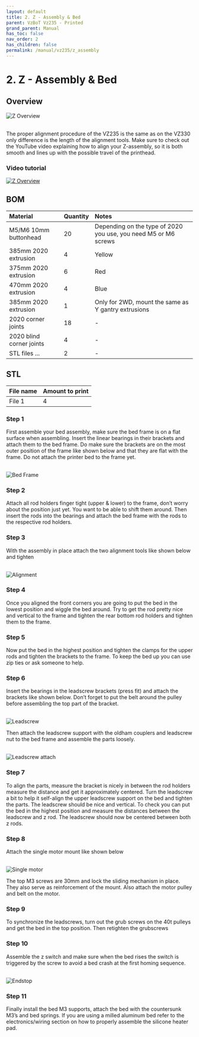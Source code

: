 ```yaml
---
layout: default
title: 2. Z - Assembly & Bed
parent: VzBoT Vz235 - Printed
grand_parent: Manual
has_toc: false
nav_order: 2
has_children: false
permalink: /manual/vz235/z_assembly
---
```


# 2. Z - Assembly & Bed

## Overview
![Z Overview](/assets/images/manual/vz235/z_assembly/overview.png)
<br>
<br>

The proper alignment procedure of the VZ235 is the same as on the VZ330 only difference is the length of the alignment tools. Make sure to check out the YouTube video explaining how to align your Z-assembly, so it is both smooth and lines up with the possible travel of the printhead.
### Video tutorial

[![Z Overview](/assets/images/manual/vz235/z_assembly/z_assembly_video.png)](https://www.youtube.com/watch?v=JvF-UNoDB_I "Z Overview")

## BOM

| Material        | Quantity          | Notes |
|:-------------|:------------------|:------|
| M5/M6 10mm buttonhead           | 20 | Depending on the type of 2020 you use, you need M5 or M6 screws  |
| 385mm 2020 extrusion | 4   | Yellow  |
| 375mm 2020 extrusion           | 6      | Red   |
| 470mm 2020 extrusion           | 4 | Blue  |
| 385mm 2020 extrusion           | 1 | Only for 2WD, mount the same as Y gantry extrusions  |
| 2020 corner joints           | 18 | -  |
| 2020 blind corner joints           | 4 | -  |
| STL files ... | 2 | - |

## STL

| File name | Amount to print |
|-----------|-----------------|
| File 1 | 4 |

### Step 1

First assemble your bed assembly, make sure the bed frame is on a flat surface when assembling. Insert the linear bearings in their brackets and attach them to the bed frame. Do make sure the brackets are on the most outer position of the frame like shown below and that they are flat with the frame. Do not attach the printer bed to the frame yet.
<br>
<br>

![Bed Frame](/assets/images/manual/vz235/z_assembly/bed_frame.png)
<br>

### Step 2

Attach all rod holders finger tight (upper & lower) to the frame, don’t worry about the position just yet. You want to be able to shift them around. Then insert the rods into the bearings and attach the bed frame with the rods to the respective rod holders.

### Step 3

With the assembly in place attach the two alignment tools like shown below and tighten
<br>
<br>

![Alignment](/assets/images/manual/vz235/z_assembly/alignment.png)
<br>

### Step 4

Once you aligned the front corners you are going to put the bed in the lowest position and wiggle the bed around. Try to get the rod pretty nice and vertical to the frame and tighten the rear bottom rod holders and tighten them to the frame.

### Step 5

Now put the bed in the highest position and tighten the clamps for the upper rods and tighten the brackets to the frame. To keep the bed up you can use zip ties or ask someone to help.

### Step 6

Insert the bearings in the leadscrew brackets (press fit) and attach the brackets like shown below. Don’t forget to put the belt around the pulley before assembling the top part of the bracket.
<br>
<br>

![Leadscrew](/assets/images/manual/vz235/z_assembly/leadscrew.png)
<br>

Then attach the leadscrew support with the oldham couplers and leadscrew nut to the bed frame and assemble the parts loosely.
<br>
<br>

![Leadscrew attach](/assets/images/manual/vz235/z_assembly/leadscrew_attach.png)
<br>

### Step 7

To align the parts, measure the bracket is nicely in between the rod holders measure the distance and get it approximately centered. Turn the leadscrew a bit to help it self-align the upper leadscrew support on the bed and tighten the parts. The leadscrew should be nice and vertical. To check you can put the bed in the highest position and measure the distances between the leadscrew and z rod. The leadscrew should now be centered between both z rods.

### Step 8

Attach the single motor mount like shown below
<br>
<br>

![Single motor](/assets/images/manual/vz235/z_assembly/single_motor.png)
<br>

The top M3 screws are 30mm and lock the sliding mechanism in place. They also serve as reinforcement of the mount. Also attach the motor pulley and belt on the motor.

### Step 9

To synchronize the leadscrews, turn out the grub screws on the 40t pulleys and get the bed in the top position. Then retighten the grubscrews

### Step 10

Assemble the z switch and make sure when the bed rises the switch is triggered by the screw to avoid a bed crash at the first homing sequence.
<br>
<br>

![Endstop](/assets/images/manual/vz235/z_assembly/endstop.png)
<br>

### Step 11

Finally install the bed M3 supports, attach the bed with the countersunk M3’s and bed springs. If you are using a milled aluminum bed refer to the electronics/wiring section on how to properly assemble the silicone heater pad.